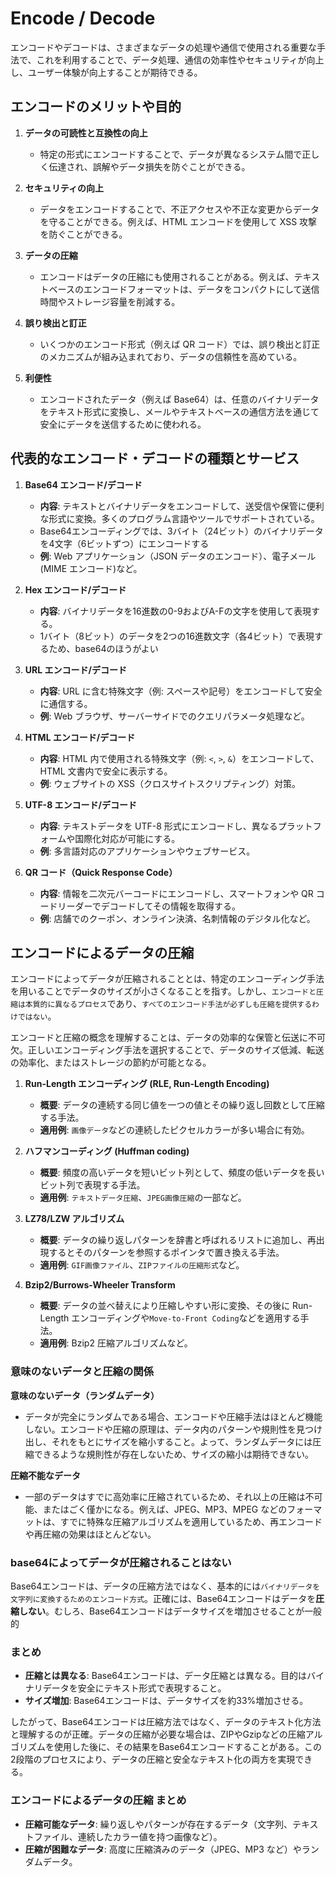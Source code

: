 # Encode / Decode

エンコードやデコードは、さまざまなデータの処理や通信で使用される重要な手法で、これを利用することで、データ処理、通信の効率性やセキュリティが向上し、ユーザー体験が向上することが期待できる。

## エンコードのメリットや目的

1. **データの可読性と互換性の向上**

   - 特定の形式にエンコードすることで、データが異なるシステム間で正しく伝達され、誤解やデータ損失を防ぐことができる。

2. **セキュリティの向上**

   - データをエンコードすることで、不正アクセスや不正な変更からデータを守ることができる。例えば、HTML エンコードを使用して XSS 攻撃を防ぐことができる。

3. **データの圧縮**

   - エンコードはデータの圧縮にも使用されることがある。例えば、テキストベースのエンコードフォーマットは、データをコンパクトにして送信時間やストレージ容量を削減する。

4. **誤り検出と訂正**

   - いくつかのエンコード形式（例えば QR コード）では、誤り検出と訂正のメカニズムが組み込まれており、データの信頼性を高めている。

5. **利便性**
   - エンコードされたデータ（例えば Base64）は、任意のバイナリデータをテキスト形式に変換し、メールやテキストベースの通信方法を通じて安全にデータを送信するために使われる。

## 代表的なエンコード・デコードの種類とサービス

1. **Base64 エンコード/デコード**

   - **内容**: テキストとバイナリデータをエンコードして、送受信や保管に便利な形式に変換。多くのプログラム言語やツールでサポートされている。
   - Base64エンコーディングでは、3バイト（24ビット）のバイナリデータを4文字（6ビットずつ）にエンコードする
   - **例**: Web アプリケーション（JSON データのエンコード）、電子メール(MIME エンコード)など。

2. **Hex エンコード/デコード**
   - **内容**: バイナリデータを16進数の0-9およびA-Fの文字を使用して表現する。
   - 1バイト（8ビット）のデータを2つの16進数文字（各4ビット）で表現するため、base64のほうがよい
 
3. **URL エンコード/デコード**

   - **内容**: URL に含む特殊文字（例: スペースや記号）をエンコードして安全に通信する。
   - **例**: Web ブラウザ、サーバーサイドでのクエリパラメータ処理など。

4. **HTML エンコード/デコード**

   - **内容**: HTML 内で使用される特殊文字（例: `<`, `>`, `&`）をエンコードして、HTML 文書内で安全に表示する。
   - **例**: ウェブサイトの XSS（クロスサイトスクリプティング）対策。

5. **UTF-8 エンコード/デコード**

   - **内容**: テキストデータを UTF-8 形式にエンコードし、異なるプラットフォームや国際化対応が可能にする。
   - **例**: 多言語対応のアプリケーションやウェブサービス。

6. **QR コード（Quick Response Code）**
   - **内容**: 情報を二次元バーコードにエンコードし、スマートフォンや QR コードリーダーでデコードしてその情報を取得する。
   - **例**: 店舗でのクーポン、オンライン決済、名刺情報のデジタル化など。

## エンコードによるデータの圧縮

エンコードによってデータが圧縮されることとは、特定のエンコーディング手法を用いることでデータのサイズが小さくなることを指す。しかし、`エンコードと圧縮は本質的に異なるプロセス`であり、`すべてのエンコード手法が必ずしも圧縮を提供するわけではない`。

エンコードと圧縮の概念を理解することは、データの効率的な保管と伝送に不可欠。正しいエンコーディング手法を選択することで、データのサイズ低減、転送の効率化、またはストレージの節約が可能となる。

1. **Run-Length エンコーディング (RLE, Run-Length Encoding)**

   - **概要**: データの連続する同じ値を一つの値とその繰り返し回数として圧縮する手法。
   - **適用例**: `画像データ`などの連続したピクセルカラーが多い場合に有効。

2. **ハフマンコーディング (Huffman coding)**

   - **概要**: 頻度の高いデータを短いビット列として、頻度の低いデータを長いビット列で表現する手法。
   - **適用例**: `テキストデータ圧縮`、`JPEG画像圧縮`の一部など。

3. **LZ78/LZW アルゴリズム**

   - **概要**: データの繰り返しパターンを辞書と呼ばれるリストに追加し、再出現するとそのパターンを参照するポインタで置き換える手法。
   - **適用例**: `GIF画像ファイル`、`ZIPファイルの圧縮形式`など。

4. **Bzip2/Burrows-Wheeler Transform**
   - **概要**: データの並べ替えにより圧縮しやすい形に変換、その後に Run-Length エンコーディングや`Move-to-Front Coding`などを適用する手法。
   - **適用例**: Bzip2 圧縮アルゴリズムなど。

### 意味のないデータと圧縮の関係

**意味のないデータ（ランダムデータ）**

- データが完全にランダムである場合、エンコードや圧縮手法はほとんど機能しない。エンコードや圧縮の原理は、データ内のパターンや規則性を見つけ出し、それをもとにサイズを縮小すること。よって、ランダムデータには圧縮できるような規則性が存在しないため、サイズの縮小は期待できない。

**圧縮不能なデータ**

- 一部のデータはすでに高効率に圧縮されているため、それ以上の圧縮は不可能、またはごく僅かになる。例えば、JPEG、MP3、MPEG などのフォーマットは、すでに特殊な圧縮アルゴリズムを適用しているため、再エンコードや再圧縮の効果はほとんどない。

### base64によってデータが圧縮されることはない

Base64エンコードは、データの圧縮方法ではなく、基本的には`バイナリデータを文字列に変換するためのエンコード方式`。正確には、Base64エンコードはデータを**圧縮しない**。むしろ、Base64エンコードはデータサイズを増加させることが一般的

### まとめ

- **圧縮とは異なる**: Base64エンコードは、データ圧縮とは異なる。目的はバイナリデータを安全にテキスト形式で表現すること。
- **サイズ増加**: Base64エンコードは、データサイズを約33%増加させる。

したがって、Base64エンコードは圧縮方法ではなく、データのテキスト化方法と理解するのが正確。データの圧縮が必要な場合は、ZIPやGzipなどの圧縮アルゴリズムを使用した後に、その結果をBase64エンコードすることがある。この2段階のプロセスにより、データの圧縮と安全なテキスト化の両方を実現できる。

### エンコードによるデータの圧縮 まとめ

- **圧縮可能なデータ**: 繰り返しやパターンが存在するデータ（文字列、テキストファイル、連続したカラー値を持つ画像など）。
- **圧縮が困難なデータ**: 高度に圧縮済みのデータ（JPEG、MP3 など）やランダムデータ。
